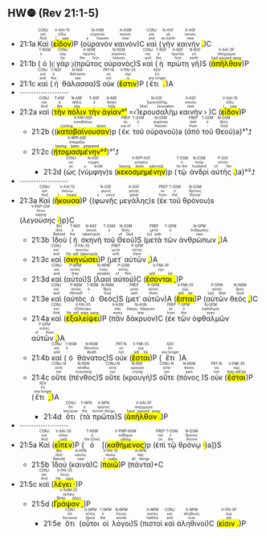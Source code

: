 ## HW❿ (Rev 21:1-5)


- 21:1a <RUBY><ruby><ruby>Καὶ<rt>And</rt></ruby><rt>καί</rt></ruby><rt>CONJ</rt></RUBY> (<RUBY><ruby><ruby><mark class='verb'>εἶδον</mark><rt>I saw</rt></ruby><rt>εἴδω</rt></ruby><rt>V-AAI-1S</rt></RUBY>)P (<RUBY><ruby><ruby>οὐρανὸν<rt>a heaven</rt></ruby><rt>οὐρανός</rt></ruby><rt>N-ASM</rt></RUBY> <RUBY><ruby><ruby>καινὸν<rt>new</rt></ruby><rt>καινός</rt></ruby><rt>A-ASM</rt></RUBY>)C <RUBY><ruby><ruby>καὶ<rt>and</rt></ruby><rt>καί</rt></ruby><rt>CONJ</rt></RUBY> (<RUBY><ruby><ruby>γῆν<rt>an earth</rt></ruby><rt>γῆ</rt></ruby><rt>N-ASF</rt></RUBY> <RUBY><ruby><ruby>καινήν <mark class='punctuation'>.</mark><rt>new</rt></ruby><rt>καινός</rt></ruby><rt>A-ASF</rt></RUBY>)C 
- 21:1b (<RUBY><ruby><ruby>ὁ<rt>-</rt></ruby><rt>ὁ</rt></ruby><rt>T-NSM</rt></RUBY>)⦇ <RUBY><ruby><ruby>γὰρ<rt>for</rt></ruby><rt>γάρ</rt></ruby><rt>CONJ</rt></RUBY> ⦈(<RUBY><ruby><ruby>πρῶτος<rt>the first</rt></ruby><rt>πρῶτος</rt></ruby><rt>A-NSM</rt></RUBY> <RUBY><ruby><ruby>οὐρανὸς<rt>heaven</rt></ruby><rt>οὐρανός</rt></ruby><rt>N-NSM</rt></RUBY>)S <RUBY><ruby><ruby>καὶ<rt>and</rt></ruby><rt>καί</rt></ruby><rt>CONJ</rt></RUBY> (<RUBY><ruby><ruby>ἡ<rt>the</rt></ruby><rt>ὁ</rt></ruby><rt>T-NSF</rt></RUBY> <RUBY><ruby><ruby>πρώτη<rt>first</rt></ruby><rt>πρῶτος</rt></ruby><rt>A-NSF</rt></RUBY> <RUBY><ruby><ruby>γῆ<rt>earth</rt></ruby><rt>γῆ</rt></ruby><rt>N-NSF</rt></RUBY>)S (<RUBY><ruby><ruby><mark class='verb'>ἀπῆλθαν</mark><rt>had passed away</rt></ruby><rt>ἀπέρχομαι</rt></ruby><rt>V-AAI-3P</rt></RUBY>)P
- 21:1c <RUBY><ruby><ruby>καὶ<rt>and</rt></ruby><rt>καί</rt></ruby><rt>CONJ</rt></RUBY> (<RUBY><ruby><ruby>ἡ<rt>the</rt></ruby><rt>ὁ</rt></ruby><rt>T-NSF</rt></RUBY> <RUBY><ruby><ruby>θάλασσα<rt>sea</rt></ruby><rt>θάλασσα</rt></ruby><rt>N-NSF</rt></RUBY>)S <RUBY><ruby><ruby>οὐκ<rt>not</rt></ruby><rt>οὐ</rt></ruby><rt>PRT-N</rt></RUBY> (<RUBY><ruby><ruby><mark class='verb'>ἔστιν</mark><rt>is</rt></ruby><rt>εἰμί</rt></ruby><rt>V-PAI-3S</rt></RUBY>)P (<RUBY><ruby><ruby>ἔτι <mark class='punctuation'>.</mark><rt>any longer</rt></ruby><rt>ἔτι</rt></ruby><rt>ADV</rt></RUBY>)A
- ⋯⋯⋯⋯⋯⋯⋯
- 21:2a <RUBY><ruby><ruby>καὶ<rt>And</rt></ruby><rt>καί</rt></ruby><rt>CONJ</rt></RUBY> (<mark><RUBY><ruby><ruby>τὴν<rt>the</rt></ruby><rt>ὁ</rt></ruby><rt>T-ASF</rt></RUBY> <RUBY><ruby><ruby>πόλιν<rt>city</rt></ruby><rt>πόλις</rt></ruby><rt>N-ASF</rt></RUBY> <RUBY><ruby><ruby>τὴν<rt>-</rt></ruby><rt>ὁ</rt></ruby><rt>T-ASF</rt></RUBY> <RUBY><ruby><ruby>ἁγίαν<rt>holy</rt></ruby><rt>ἅγιος</rt></ruby><rt>A-ASF</rt></RUBY>°¹</mark> =‹<RUBY><ruby><ruby>Ἰερουσαλὴμ<rt>[the] Jerusalem</rt></ruby><rt>Ἱερουσαλήμ</rt></ruby><rt>N-ASF</rt></RUBY> <RUBY><ruby><ruby>καινὴν<rt>new</rt></ruby><rt>καινός</rt></ruby><rt>A-ASF</rt></RUBY> › )C (<RUBY><ruby><ruby><mark class='verb'>εἶδον</mark><rt>I saw</rt></ruby><rt>εἴδω</rt></ruby><rt>V-AAI-1S</rt></RUBY>)P 
	- 21:2b {(<RUBY><ruby><ruby><mark class='ptc'>καταβαίνουσαν</mark><rt>coming down</rt></ruby><rt>καταβαίνω</rt></ruby><rt>V-PAP-ASF</rt></RUBY>)p (<RUBY><ruby><ruby>ἐκ<rt>out of</rt></ruby><rt>ἐκ</rt></ruby><rt>PREP</rt></RUBY> <RUBY><ruby><ruby>τοῦ<rt>-</rt></ruby><rt>ὁ</rt></ruby><rt>T-GSM</rt></RUBY> <RUBY><ruby><ruby>οὐρανοῦ<rt>heaven</rt></ruby><rt>οὐρανός</rt></ruby><rt>N-GSM</rt></RUBY>)a (<RUBY><ruby><ruby>ἀπὸ<rt>from</rt></ruby><rt>ἀπό</rt></ruby><rt>PREP</rt></RUBY> <RUBY><ruby><ruby>τοῦ<rt>-</rt></ruby><rt>ὁ</rt></ruby><rt>T-GSM</rt></RUBY> <RUBY><ruby><ruby>Θεοῦ<rt>God</rt></ruby><rt>θεός</rt></ruby><rt>N-GSM</rt></RUBY>)a}°¹⮥
	- 21:2c (<mark><RUBY><ruby><ruby><em>ἡτοιμασμένην</em><rt>having been prepared</rt></ruby><rt>ἑτοιμάζω</rt></ruby><rt>V-RPP-ASF</rt></RUBY>°²</mark>)°¹⮥
		- 21:2d {<RUBY><ruby><ruby>ὡς<rt>as</rt></ruby><rt>ὡς</rt></ruby><rt>CONJ</rt></RUBY> (<RUBY><ruby><ruby>νύμφην<rt>a bride</rt></ruby><rt>νύμφη</rt></ruby><rt>N-ASF</rt></RUBY>)s (<RUBY><ruby><ruby><mark class='ptc'>κεκοσμημένην</mark><rt>having been adorned</rt></ruby><rt>κοσμέω</rt></ruby><rt>V-RPP-ASF</rt></RUBY>)p (<RUBY><ruby><ruby>τῷ<rt>for the</rt></ruby><rt>ὁ</rt></ruby><rt>T-DSM</rt></RUBY> <RUBY><ruby><ruby>ἀνδρὶ<rt>husband</rt></ruby><rt>ἀνήρ</rt></ruby><rt>N-DSM</rt></RUBY> <RUBY><ruby><ruby>αὐτῆς <mark class='punctuation'>.</mark><rt>of her</rt></ruby><rt>αὐτός</rt></ruby><rt>P-GSF</rt></RUBY>)a}°²⮥
- ⋯⋯⋯⋯⋯⋯⋯
- 21:3a <RUBY><ruby><ruby>Καὶ<rt>And</rt></ruby><rt>καί</rt></ruby><rt>CONJ</rt></RUBY> (<RUBY><ruby><ruby><mark class='verb'>ἤκουσα</mark><rt>I heard</rt></ruby><rt>ἀκούω</rt></ruby><rt>V-AAI-1S</rt></RUBY>)P {(<RUBY><ruby><ruby>φωνῆς<rt>a voice</rt></ruby><rt>φωνή</rt></ruby><rt>N-GSF</rt></RUBY> <RUBY><ruby><ruby>μεγάλης<rt>great</rt></ruby><rt>μέγας</rt></ruby><rt>A-GSF</rt></RUBY>)s (<RUBY><ruby><ruby>ἐκ<rt>from</rt></ruby><rt>ἐκ</rt></ruby><rt>PREP</rt></RUBY> <RUBY><ruby><ruby>τοῦ<rt>the</rt></ruby><rt>ὁ</rt></ruby><rt>T-GSM</rt></RUBY> <RUBY><ruby><ruby>θρόνου<rt>throne</rt></ruby><rt>θρόνος</rt></ruby><rt>N-GSM</rt></RUBY>)s (<RUBY><ruby><ruby><em>λεγούσης <mark class='punctuation'>·</mark></em><rt>saying</rt></ruby><rt>λέγω</rt></ruby><rt>V-PAP-GSF</rt></RUBY>)p}C
	- 21:3b <RUBY><ruby><ruby>Ἰδοὺ<rt>Behold</rt></ruby><rt>ἰδού</rt></ruby><rt>INJ</rt></RUBY> (<RUBY><ruby><ruby>ἡ<rt>the</rt></ruby><rt>ὁ</rt></ruby><rt>T-NSF</rt></RUBY> <RUBY><ruby><ruby>σκηνὴ<rt>tabernacle</rt></ruby><rt>σκηνή</rt></ruby><rt>N-NSF</rt></RUBY> <RUBY><ruby><ruby>τοῦ<rt>-</rt></ruby><rt>ὁ</rt></ruby><rt>T-GSM</rt></RUBY> <RUBY><ruby><ruby>Θεοῦ<rt>of God</rt></ruby><rt>θεός</rt></ruby><rt>N-GSM</rt></RUBY>)S (<RUBY><ruby><ruby>μετὰ<rt>[is] with</rt></ruby><rt>μετά</rt></ruby><rt>PREP</rt></RUBY> <RUBY><ruby><ruby>τῶν<rt>-</rt></ruby><rt>ὁ</rt></ruby><rt>T-GPM</rt></RUBY> <RUBY><ruby><ruby>ἀνθρώπων <mark class='punctuation'>,</mark><rt>men</rt></ruby><rt>ἄνθρωπος</rt></ruby><rt>N-GPM</rt></RUBY>)A
	- 21:3c <RUBY><ruby><ruby>καὶ<rt>and</rt></ruby><rt>καί</rt></ruby><rt>CONJ</rt></RUBY> (<RUBY><ruby><ruby><mark class='verb'>σκηνώσει</mark><rt>He will tabernacle</rt></ruby><rt>σκηνόω</rt></ruby><rt>V-FAI-3S</rt></RUBY>)P (<RUBY><ruby><ruby>μετ᾽<rt>with</rt></ruby><rt>μετά</rt></ruby><rt>PREP</rt></RUBY> <RUBY><ruby><ruby>αὐτῶν <mark class='punctuation'>,</mark><rt>them</rt></ruby><rt>αὐτός</rt></ruby><rt>P-GPM</rt></RUBY>)A
	- 21:3d <RUBY><ruby><ruby>καὶ<rt>and</rt></ruby><rt>καί</rt></ruby><rt>CONJ</rt></RUBY> (<RUBY><ruby><ruby>αὐτοὶ<rt>they</rt></ruby><rt>αὐτός</rt></ruby><rt>P-NPM</rt></RUBY>)S (<RUBY><ruby><ruby>λαοὶ<rt>peoples</rt></ruby><rt>λαός</rt></ruby><rt>N-NPM</rt></RUBY> <RUBY><ruby><ruby>αὐτοῦ<rt>of Him</rt></ruby><rt>αὐτός</rt></ruby><rt>P-GSM</rt></RUBY>)C (<RUBY><ruby><ruby><mark class='verb'>ἔσονται <mark class='punctuation'>,</mark></mark><rt>will be</rt></ruby><rt>εἰμί</rt></ruby><rt>V-FMI-3P</rt></RUBY>)P
	- 21:3e <RUBY><ruby><ruby>καὶ<rt>and</rt></ruby><rt>καί</rt></ruby><rt>CONJ</rt></RUBY> (<RUBY><ruby><ruby>αὐτὸς<rt>Himself</rt></ruby><rt>αὐτός</rt></ruby><rt>P-NSM</rt></RUBY> <RUBY><ruby><ruby>ὁ<rt>-</rt></ruby><rt>ὁ</rt></ruby><rt>T-NSM</rt></RUBY> <RUBY><ruby><ruby>Θεὸς<rt>God</rt></ruby><rt>θεός</rt></ruby><rt>N-NSM</rt></RUBY>)S (<RUBY><ruby><ruby>μετ᾽<rt>with</rt></ruby><rt>μετά</rt></ruby><rt>PREP</rt></RUBY> <RUBY><ruby><ruby>αὐτῶν<rt>them</rt></ruby><rt>αὐτός</rt></ruby><rt>P-GPM</rt></RUBY>)A (<RUBY><ruby><ruby><mark class='verb'>ἔσται</mark><rt>will be</rt></ruby><rt>εἰμί</rt></ruby><rt>V-FMI-3S</rt></RUBY>)P (<RUBY><ruby><ruby>αὐτῶν<rt>[as] their</rt></ruby><rt>αὐτός</rt></ruby><rt>P-GPM</rt></RUBY> <RUBY><ruby><ruby>θεός <mark class='punctuation'>,</mark><rt>God</rt></ruby><rt>θεός</rt></ruby><rt>N-NSM</rt></RUBY>)C
	- 21:4a <RUBY><ruby><ruby>καὶ<rt>And</rt></ruby><rt>καί</rt></ruby><rt>CONJ</rt></RUBY> (<RUBY><ruby><ruby><mark class='verb'>ἐξαλείψει</mark><rt>He will wipe away</rt></ruby><rt>ἐξαλείφω</rt></ruby><rt>V-FAI-3S</rt></RUBY>)P (<RUBY><ruby><ruby>πᾶν<rt>every</rt></ruby><rt>πᾶς</rt></ruby><rt>A-ASN</rt></RUBY> <RUBY><ruby><ruby>δάκρυον<rt>tear</rt></ruby><rt>δάκρυ, δάκρυον</rt></ruby><rt>N-ASN</rt></RUBY>)C (<RUBY><ruby><ruby>ἐκ<rt>from</rt></ruby><rt>ἐκ</rt></ruby><rt>PREP</rt></RUBY> <RUBY><ruby><ruby>τῶν<rt>the</rt></ruby><rt>ὁ</rt></ruby><rt>T-GPM</rt></RUBY> <RUBY><ruby><ruby>ὀφθαλμῶν<rt>eyes</rt></ruby><rt>ὀφθαλμός</rt></ruby><rt>N-GPM</rt></RUBY> <RUBY><ruby><ruby>αὐτῶν <mark class='punctuation'>,</mark><rt>of them</rt></ruby><rt>αὐτός</rt></ruby><rt>P-GPM</rt></RUBY>)A
	- 21:4b <RUBY><ruby><ruby>καὶ<rt>and</rt></ruby><rt>καί</rt></ruby><rt>CONJ</rt></RUBY> (<RUBY><ruby><ruby>ὁ<rt>-</rt></ruby><rt>ὁ</rt></ruby><rt>T-NSM</rt></RUBY> <RUBY><ruby><ruby>θάνατος<rt>death</rt></ruby><rt>θάνατος</rt></ruby><rt>N-NSM</rt></RUBY>)S <RUBY><ruby><ruby>οὐκ<rt>not</rt></ruby><rt>οὐ</rt></ruby><rt>PRT-N</rt></RUBY> (<RUBY><ruby><ruby><mark class='verb'>ἔσται</mark><rt>will be</rt></ruby><rt>εἰμί</rt></ruby><rt>V-FMI-3S</rt></RUBY>)P (<RUBY><ruby><ruby>ἔτι<rt>any longer</rt></ruby><rt>ἔτι</rt></ruby><rt>ADV</rt></RUBY>)A 
	- 21:4c <RUBY><ruby><ruby>οὔτε<rt>nor</rt></ruby><rt>οὔτε</rt></ruby><rt>CONJ-N</rt></RUBY> (<RUBY><ruby><ruby>πένθος<rt>mourning</rt></ruby><rt>πένθος</rt></ruby><rt>N-NSN</rt></RUBY>)S <RUBY><ruby><ruby>οὔτε<rt>nor</rt></ruby><rt>οὔτε</rt></ruby><rt>CONJ-N</rt></RUBY> (<RUBY><ruby><ruby>κραυγὴ<rt>crying</rt></ruby><rt>κραυγή</rt></ruby><rt>N-NSF</rt></RUBY>)S <RUBY><ruby><ruby>οὔτε<rt>nor</rt></ruby><rt>οὔτε</rt></ruby><rt>CONJ-N</rt></RUBY> (<RUBY><ruby><ruby>πόνος<rt>pain</rt></ruby><rt>πόνος</rt></ruby><rt>N-NSM</rt></RUBY> )S <RUBY><ruby><ruby>οὐκ<rt>not</rt></ruby><rt>οὐ</rt></ruby><rt>PRT-N</rt></RUBY> (<RUBY><ruby><ruby><mark class='verb'>ἔσται</mark><rt>they will be</rt></ruby><rt>εἰμί</rt></ruby><rt>V-FMI-3S</rt></RUBY>)P (<RUBY><ruby><ruby>ἔτι <mark class='punctuation'>,</mark><rt>any longer</rt></ruby><rt>ἔτι</rt></ruby><rt>ADV</rt></RUBY>)A
		- 21:4d <RUBY><ruby><ruby>ὅτι<rt>because</rt></ruby><rt>ὅτι</rt></ruby><rt>CONJ</rt></RUBY> (<RUBY><ruby><ruby>τὰ<rt>the</rt></ruby><rt>ὁ</rt></ruby><rt>T-NPN</rt></RUBY> <RUBY><ruby><ruby>πρῶτα<rt>former things</rt></ruby><rt>πρῶτος</rt></ruby><rt>A-NPN</rt></RUBY>)S (<RUBY><ruby><ruby><mark class='verb'>ἀπῆλθαν <mark class='punctuation'>.</mark></mark><rt>have passed away</rt></ruby><rt>ἀπέρχομαι</rt></ruby><rt>V-AAI-3P</rt></RUBY>)P
- ⋯⋯⋯⋯⋯⋯⋯
- 21:5a <RUBY><ruby><ruby>Καὶ<rt>And</rt></ruby><rt>καί</rt></ruby><rt>CONJ</rt></RUBY> (<RUBY><ruby><ruby><mark class='verb'>εἶπεν</mark><rt>said</rt></ruby><rt>εἶπον</rt></ruby><rt>V-AAI-3S</rt></RUBY>)P {<RUBY><ruby><ruby>ὁ<rt>the [One]</rt></ruby><rt>ὁ</rt></ruby><rt>T-NSM</rt></RUBY> [(<RUBY><ruby><ruby><mark class='ptc'>καθήμενος</mark><rt>sitting</rt></ruby><rt>κάθημαι</rt></ruby><rt>V-PMP-NSM</rt></RUBY>)p (<RUBY><ruby><ruby>ἐπὶ<rt>on</rt></ruby><rt>ἐπί</rt></ruby><rt>PREP</rt></RUBY> <RUBY><ruby><ruby>τῷ<rt>the</rt></ruby><rt>ὁ</rt></ruby><rt>T-DSM</rt></RUBY> <RUBY><ruby><ruby>θρόνῳ <mark class='punctuation'>·</mark><rt>throne</rt></ruby><rt>θρόνος</rt></ruby><rt>N-DSM</rt></RUBY>)a]}S
	- 21:5b <RUBY><ruby><ruby>Ἰδοὺ<rt>Behold</rt></ruby><rt>ἰδού</rt></ruby><rt>INJ</rt></RUBY> (<RUBY><ruby><ruby>καινὰ<rt>new</rt></ruby><rt>καινός</rt></ruby><rt>A-APN</rt></RUBY>)C (<RUBY><ruby><ruby><mark class='verb'>ποιῶ</mark><rt>I make</rt></ruby><rt>ποιέω</rt></ruby><rt>V-PAI-1S</rt></RUBY>)P (<RUBY><ruby><ruby>πάντα<rt>all things</rt></ruby><rt>πᾶς</rt></ruby><rt>A-APN</rt></RUBY>)+C
- 21:5c <RUBY><ruby><ruby>καὶ<rt>And</rt></ruby><rt>καί</rt></ruby><rt>CONJ</rt></RUBY> (<RUBY><ruby><ruby><mark class='verb'>λέγει <mark class='punctuation'>·</mark></mark><rt>He says</rt></ruby><rt>λέγω</rt></ruby><rt>V-PAI-3S</rt></RUBY>)P 
	- 21:5d (<RUBY><ruby><ruby><mark class='verb'>Γράψον <mark class='punctuation'>,</mark></mark><rt>Write [this]</rt></ruby><rt>γράφω</rt></ruby><rt>V-AAM-2S</rt></RUBY>)P
		- 21:5e <RUBY><ruby><ruby>ὅτι<rt>because</rt></ruby><rt>ὅτι</rt></ruby><rt>CONJ</rt></RUBY> (<RUBY><ruby><ruby>οὗτοι<rt>these</rt></ruby><rt>οὗτος</rt></ruby><rt>D-NPM</rt></RUBY> <RUBY><ruby><ruby>οἱ<rt>the</rt></ruby><rt>ὁ</rt></ruby><rt>T-NPM</rt></RUBY> <RUBY><ruby><ruby>λόγοι<rt>words</rt></ruby><rt>λόγος</rt></ruby><rt>N-NPM</rt></RUBY>)S (<RUBY><ruby><ruby>πιστοὶ<rt>faithful</rt></ruby><rt>πιστός</rt></ruby><rt>A-NPM</rt></RUBY> <RUBY><ruby><ruby>καὶ<rt>and</rt></ruby><rt>καί</rt></ruby><rt>CONJ</rt></RUBY> <RUBY><ruby><ruby>ἀληθινοί<rt>true</rt></ruby><rt>ἀληθινός</rt></ruby><rt>A-NPM</rt></RUBY>)C (<RUBY><ruby><ruby><mark class='verb'>εἰσιν <mark class='punctuation'>.</mark></mark><rt>are</rt></ruby><rt>εἰμί</rt></ruby><rt>V-PAI-3P</rt></RUBY>)P